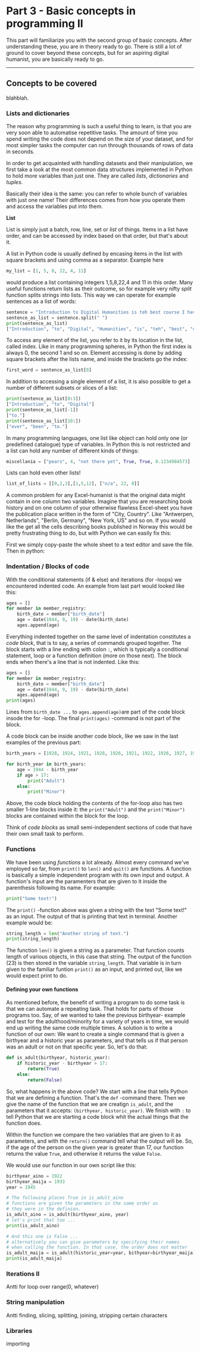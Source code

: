 # Part 3 - Basic concepts in programming II

This part will familiarize you with the second group of basic concepts. After understanding these, you are in theory ready to go. There is still a lot of ground to cover beyond these concepts, but for an aspiring digital humanist, you are basically ready to go.

---

## Concepts to be covered

blahblah. 

### Lists and dictionaries

The reason why programming is such a useful thing to learn, is that you are very soon able to automatise repetitive tasks. The amount of time you spend writing the code does not depend on the size of your dataset, and for most simpler tasks the computer can run through thousands of rows of data in seconds.

In order to get acquainted with handling datasets and their manipulation, we first take a look at the most common data structures implemented in Python to hold more variables than just one. They are called _lists_, _dictionaries_ and _tuples_.

Basically their idea is the same: you can refer to whole bunch of variables with just one name! Their differences comes from how you operate them and access the variables put into them.

**List**

List is simply just a batch, row, line, set or _list_ of things. Items in a list have order, and can be accessed by index based on that order, but that's about it.

A list in Python code is usually defined by encasing items in the list with square brackets and using comma as a separator.
Example here
```python
my_list = [1, 5, 8, 22, 4, 11]
```
would produce a list containing integers 1,5,8,22,4 and 11 in this order. Many useful functions return lists as their outcome, so for example very nifty _split_ function splits strings into lists. This way we can operate for example sentences as a list of words:

```python
sentence = "Introduction to Digital Humanities is teh best course I have ever been to."
sentence_as_list = sentence.split(" ")
print(sentence_as_list)
["Introduction", "to", "Digital", "Humanities", "is", "teh", "best", "course", "I", "have", "ever", "been", "to."]
```
To access any element of the list, you refer to it by its location in the list, called index. Like in many programming spheres, in Python the first index is always 0, the second 1 and so on. Element accessing is done by adding square brackets after the lists name, and inside the brackets go the index:

```python
first_word = sentence_as_list[0]
```
In addition to accessing a single element of a list, it is also possible to get a number of different subsets or slices of a list:

```python
print(sentence_as_list[0:3])
["Introduction", "to", "Digital"]
print(sentence_as_list[-1])
["to."]
print(sentence_as_list[10:])
["ever", "been", "to."]
```
In many programming languages, one list like object can hold only one (or predefined catalogue) type of variables. In Python this is not restricted and a list can hold any number of different kinds of things:

```python
miscellania = ["pears", 4, "not there yet", True, True, 0.1234984573]
```
Lists can hold even other lists!
```python
list_of_lists = [[0,2,3],[1,5,12], ["n/a", 22, 0]]
```
A common problem for any Excel-humanist is that the original data might contain in one column two variables. Imagine that you are researching book history and on one column of your otherwise flawless Excel-sheet you have the publication place written in the form of "City, Country". Like "Antwerpen, Netherlands", "Berlin, Germany", "New York, US" and so on. If you would like the get all the cells describing books published in Norway this would be pretty frustrating thing to do, but with Python we can easily fix this:

First we simply copy-paste the whole sheet to a text editor and save the file. Then in python:

         





### Indentation / Blocks of code

With the conditional statements (if & else) and iterations (for -loops) we encountered indented code. An example from last part would looked like this:

```python
ages = []
for member in member_registry:
    birth_date = member["birth_date"]
    age = date(1944, 9, 19) - date(birth_date)
    ages.append(age)
```

Everything indented together on the same level of indentation constitutes a _code block_, that is to say, a series of commands grouped together. The block starts with a line ending with colon `:`, which is typically a conditional statement, loop or a function definition (more on those next). The block ends when there's a line that is not indented. Like this:   

```python
ages = []
for member in member_registry:
    birth_date = member["birth_date"]
    age = date(1944, 9, 19) - date(birth_date)
    ages.append(age)
print(ages)
```

Lines from `birth_date ...` to `ages.append(age)`are part of the code block insode the for -loop. The final `print(ages)` -command is not part of the block.

A code block can be inside another code block, like we saw in the last examples of the previous part:

```python
birth_years = [1928, 1924, 1921, 1928, 1926, 1921, 1922, 1926, 1927, 1929]

for birth_year in birth_years:
    age = 1944 - birth_year
    if age > 17:
        print("Adult")
    else:
        print("Minor")
```

Above, the code block holding the contents of the for-loop also has two smaller 1-line blocks inside it: the `print("Adult")` and the `print("Minor")` blocks are contained within the block for the loop.

Think of _code blocks_ as small semi-independent sections of code that have their own small task to perform.  

### Functions

We have been using _functions_ a lot already. Almost every command we've employed so far, from `print()` to `len()` and `quit()` are functions. A function is basically a simple independent program with its own input and output. A function's input are the paramenters that are given to it inside the parenthesis following its name. For example:

```python
print("Some text!")  
```

The `print()` -function above was given a string with the text "Some text!" as an input. The output of that is printing that text in terminal. Another example would be:

```python
string_length = len("Another string of text.")
print(string_length)
```

The function `len()` is given a string as a parameter. That function counts
length of various objects, in this case that string. The output of the function (23) is then stored in the variable `string_length`. That variable is in turn given to the familiar funtion `print()` as an input, and printed out, like we would expect print to do.

#### Defining your own functions

As mentioned before, the benefit of writing a program to do some task is that we can automate a repeating task. That holds for parts of those programs too. Say, of we wanted to take the previous birthyear- example and test for the adulthood/minority for a variety of years in time, we would end up writing the same code multiple times. A solution is to write a function of our own: We want to create a single command that is given a birthyear and a historic year as parameters, and that tells us if that person was an adult or not on that specific year. So, let's do that:

```python
def is_adult(birthyear, historic_year):
    if historic_year - birthyear > 17:
        return(True)
    else:
        return(False) 
```

So, what happens in the above code? We start with a line that tells Python that we are defining a function. That's the `def` -command there. Then we give the name of the function that we are creatign `is_adult`, and the parameters that it accepts: `(birthyear, historic_year)`. We finish with `:` to tell Python that we are starting a code block whit the actual things that the function does.

Within the function we compare the two variables that are given to it as parameters, and with the `return()` command tell what the output will be. So, if the age of the person on the given year is greater than 17, our function returns the value `True`, and otherwise it returns the value `False`.

We would use our function in our own script like this:

```python
birthyear_aino = 1922
birthyear_maija = 1933
year = 1945

# The following places True in is_adult_aino 
# functions are given the parameters in the same order as
# they were in the definion.
is_adult_aino = is_adult(birthyear_aino, year)
# let's print that too ...
print(is_adult_aino)

# And this one is False ...
# alternatively you can give parameters by specifying their names
# when calling the function. In that case, the order does not matter
is_adult_maija = is_adult(historic_year=year, bithyear=birthyear_maija)
print(is_adult_maija)
```

### Iterations II

Antti
for loop over range(0, whatever)

### String manipulation

Antti
finding, slicing, splitting, joining, stripping certain characters

### Libraries

importing
